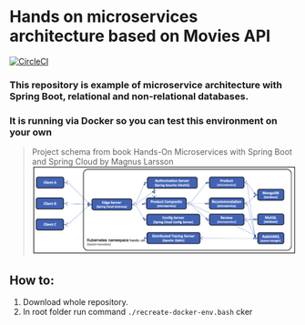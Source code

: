# Hands on microservices architecture based on Movies API
[![CircleCI](https://circleci.com/gh/geborskimateusz/movie-rest-services.svg?style=svg)](https://circleci.com/gh/geborskimateusz/movie-rest-services)
### This repository is example of microservice architecture with Spring Boot, relational and non-relational databases.
### It is running via Docker so you can test this environment on your own

> Project schema from book Hands-On Microservices with Spring Boot and Spring Cloud by Magnus Larsson
![Project Strucutur](documentation/Screenshot%20from%202020-05-06%2021-45-43.png)

## How to:
1. Download whole repository.
2. In root folder run command `./recreate-docker-env.bash` 
cker